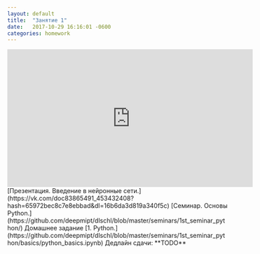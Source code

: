 ```yaml
---
layout: default
title:  "Занятие 1"
date:   2017-10-29 16:16:01 -0600
categories: homework
---
```


<center><iframe width="560" height="315" src="https://www.youtube.com/embed/23zhVwjrdU8" frameborder="0" allowfullscreen></iframe></center>
[Презентация. Введение в нейронные сети.](https://vk.com/doc83865491_453432408?hash=65972bec8c7e8ebbad&dl=16b6da3d819a340f5c)  
[Семинар. Основы Python.](https://github.com/deepmipt/dlschl/blob/master/seminars/1st_seminar_python/)    
Домашнее задание
[1. Python.](https://github.com/deepmipt/dlschl/blob/master/seminars/1st_seminar_python/basics/python_basics.ipynb)    
Дедлайн сдачи: **TODO**
